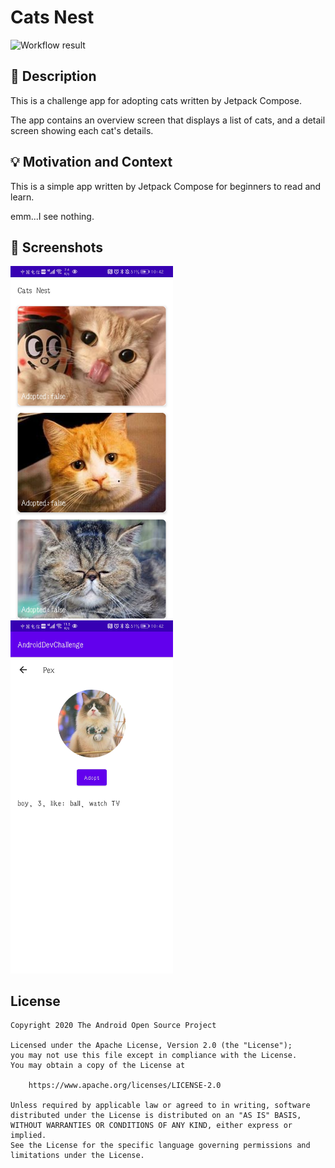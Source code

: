 # Cats Nest

<!--- Replace <OWNER> with your Github Username and <REPOSITORY> with the name of your repository. -->
<!--- You can find both of these in the url bar when you open your repository in github. -->
![Workflow result](https://github.com/balabalaqwq/android-dev-challenge-compose/workflows/Check/badge.svg)


## :scroll: Description
<!--- Describe your app in one or two sentences -->
This is a challenge app for adopting cats written by Jetpack Compose.

The app contains an overview screen that displays a list of cats, and a detail screen showing each cat's details.

## :bulb: Motivation and Context
<!--- Optionally point readers to interesting parts of your submission. -->
<!--- What are you especially proud of? -->
This is a simple app written by Jetpack Compose for beginners to read and learn.

emm...I see nothing.
## :camera_flash: Screenshots
<!-- You can add more screenshots here if you like -->
<img src="/results/screenshot_1.png" width="260">&emsp;<img src="/results/screenshot_2.png" width="260">

## License
```
Copyright 2020 The Android Open Source Project

Licensed under the Apache License, Version 2.0 (the "License");
you may not use this file except in compliance with the License.
You may obtain a copy of the License at

    https://www.apache.org/licenses/LICENSE-2.0

Unless required by applicable law or agreed to in writing, software
distributed under the License is distributed on an "AS IS" BASIS,
WITHOUT WARRANTIES OR CONDITIONS OF ANY KIND, either express or implied.
See the License for the specific language governing permissions and
limitations under the License.
```